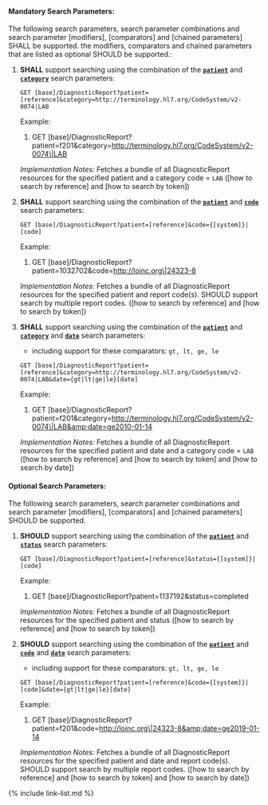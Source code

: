 


#### Mandatory Search Parameters:

The following search parameters, search parameter combinations and search parameter [modifiers], [comparators] and [chained parameters] SHALL be supported.  the  modifiers, comparators and chained parameters that are listed as optional SHOULD be supported.:


1. **SHALL** support searching using the combination of the **[`patient`](SearchParameter-us-core-diagnosticreport-patient.html)** and **[`category`](SearchParameter-us-core-diagnosticreport-category.html)** search parameters:

    `GET [base]/DiagnosticReport?patient=[reference]&category=http://terminology.hl7.org/CodeSystem/v2-0074|LAB`

    Example:
    
    1. GET [base]/DiagnosticReport?patient=f201&amp;category=http://terminology.hl7.org/CodeSystem/v2-0074\|LAB

    *Implementation Notes:* Fetches a bundle of all DiagnosticReport resources for the specified patient and  a category code = `LAB` ([how to search by reference] and [how to search by token])

1. **SHALL** support searching using the combination of the **[`patient`](SearchParameter-us-core-diagnosticreport-patient.html)** and **[`code`](SearchParameter-us-core-diagnosticreport-code.html)** search parameters:

    `GET [base]/DiagnosticReport?patient=[reference]&code={[system]}|[code]`

    Example:
    
    1. GET [base]/DiagnosticReport?patient=1032702&amp;code=http://loinc.org\|24323-8

    *Implementation Notes:* Fetches a bundle of all DiagnosticReport resources for the specified patient and  report code(s).  SHOULD support search by multiple report codes. ([how to search by reference] and [how to search by token])

1. **SHALL** support searching using the combination of the **[`patient`](SearchParameter-us-core-diagnosticreport-patient.html)** and **[`category`](SearchParameter-us-core-diagnosticreport-category.html)** and **[`date`](SearchParameter-us-core-diagnosticreport-date.html)** search parameters:
    - including support for these comparators: `gt, lt, ge, le`

    `GET [base]/DiagnosticReport?patient=[reference]&category=http://terminology.hl7.org/CodeSystem/v2-0074|LAB&date={gt|lt|ge|le}[date]`

    Example:
    
    1. GET [base]/DiagnosticReport?patient=f201&amp;category=http://terminology.hl7.org/CodeSystem/v2-0074\|LAB&amp;date=ge2010-01-14

    *Implementation Notes:* Fetches a bundle of all DiagnosticReport resources for the specified patient and date and a category code = `LAB` ([how to search by reference] and [how to search by token] and [how to search by date])



#### Optional Search Parameters:

The following search parameters, search parameter combinations and search parameter [modifiers], [comparators] and [chained parameters] SHOULD be supported.

1. **SHOULD** support searching using the combination of the **[`patient`](SearchParameter-us-core-diagnosticreport-patient.html)** and **[`status`](SearchParameter-us-core-diagnosticreport-status.html)** search parameters:

    `GET [base]/DiagnosticReport?patient=[reference]&status={[system]}|[code]`

    Example:
    
    1. GET [base]/DiagnosticReport?patient=1137192&amp;status=completed

    *Implementation Notes:* Fetches a bundle of all DiagnosticReport resources for the specified patient and status ([how to search by reference] and [how to search by token])

1. **SHOULD** support searching using the combination of the **[`patient`](SearchParameter-us-core-diagnosticreport-patient.html)** and **[`code`](SearchParameter-us-core-diagnosticreport-code.html)** and **[`date`](SearchParameter-us-core-diagnosticreport-date.html)** search parameters:
    - including support for these comparators: `gt, lt, ge, le`

    `GET [base]/DiagnosticReport?patient=[reference]&code={[system]}|[code]&date={gt|lt|ge|le}[date]`

    Example:
    
    1. GET [base]/DiagnosticReport?patient=f201&amp;code=http://loinc.org\|24323-8&amp;date=ge2019-01-14

    *Implementation Notes:* Fetches a bundle of all DiagnosticReport resources for the specified patient and date and report code(s).  SHOULD support search by multiple report codes. ([how to search by reference] and [how to search by token] and [how to search by date])


{% include link-list.md %}
